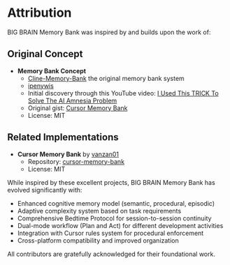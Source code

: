# Attribution

BIG BRAIN Memory Bank was inspired by and builds upon the work of:

## Original Concept

- **Memory Bank Concept**
  - [Cline-Memory-Bank](https://github.com/nickbaumann98/cline_docs/blob/main/prompting/custom%20instructions%20library/cline-memory-bank.md)
    the original memory bank system
  - [ipenywis](https://github.com/ipenywis)
  - Initial discovery through this YouTube video:
    [I Used This TRICK To Solve The AI Amnesia Problem](https://www.youtube.com/watch?v=Uufa6flWid4)
  - Original gist:
    [Cursor Memory Bank](https://gist.github.com/ipenywis/1bdb541c3a612dbac4a14e1e3f4341ab)
  - License: MIT

## Related Implementations

- **Cursor Memory Bank** by [vanzan01](https://github.com/vanzan01)
  - Repository:
    [cursor-memory-bank](https://github.com/vanzan01/cursor-memory-bank)
  - License: MIT

While inspired by these excellent projects, BIG BRAIN Memory Bank has evolved
significantly with:

- Enhanced cognitive memory model (semantic, procedural, episodic)
- Adaptive complexity system based on task requirements
- Comprehensive Bedtime Protocol for session-to-session continuity
- Dual-mode workflow (Plan and Act) for different development activities
- Integration with Cursor rules system for procedural enforcement
- Cross-platform compatibility and improved organization

All contributors are gratefully acknowledged for their foundational work.
